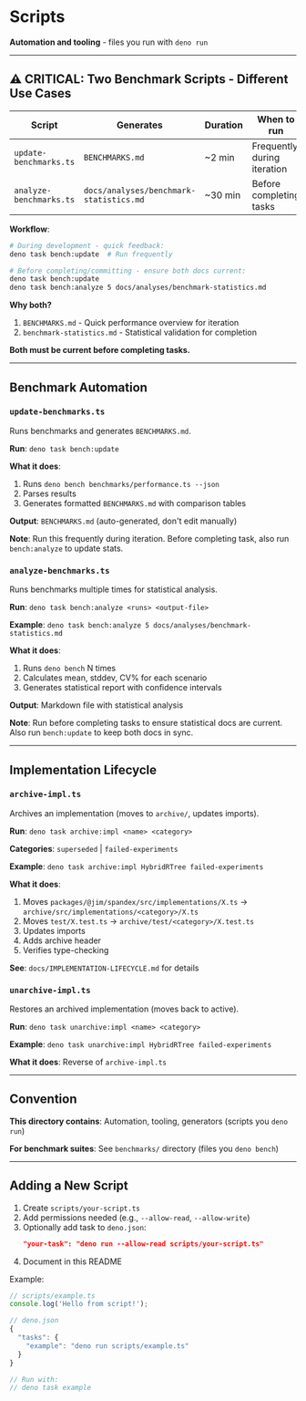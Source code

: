 # Scripts

**Automation and tooling** - files you run with `deno run`

---

## ⚠️ CRITICAL: Two Benchmark Scripts - Different Use Cases

| Script                  | Generates                               | Duration | When to run                 |
| ----------------------- | --------------------------------------- | -------- | --------------------------- |
| `update-benchmarks.ts`  | `BENCHMARKS.md`                         | ~2 min   | Frequently during iteration |
| `analyze-benchmarks.ts` | `docs/analyses/benchmark-statistics.md` | ~30 min  | Before completing tasks     |

**Workflow**:

```bash
# During development - quick feedback:
deno task bench:update  # Run frequently

# Before completing/committing - ensure both docs current:
deno task bench:update
deno task bench:analyze 5 docs/analyses/benchmark-statistics.md
```

**Why both?**

1. `BENCHMARKS.md` - Quick performance overview for iteration
2. `benchmark-statistics.md` - Statistical validation for completion

**Both must be current before completing tasks.**

---

## Benchmark Automation

### `update-benchmarks.ts`

Runs benchmarks and generates `BENCHMARKS.md`.

**Run**: `deno task bench:update`

**What it does**:

1. Runs `deno bench benchmarks/performance.ts --json`
2. Parses results
3. Generates formatted `BENCHMARKS.md` with comparison tables

**Output**: `BENCHMARKS.md` (auto-generated, don't edit manually)

**Note**: Run this frequently during iteration. Before completing task, also run `bench:analyze` to update stats.

### `analyze-benchmarks.ts`

Runs benchmarks multiple times for statistical analysis.

**Run**: `deno task bench:analyze <runs> <output-file>`

**Example**: `deno task bench:analyze 5 docs/analyses/benchmark-statistics.md`

**What it does**:

1. Runs `deno bench` N times
2. Calculates mean, stddev, CV% for each scenario
3. Generates statistical report with confidence intervals

**Output**: Markdown file with statistical analysis

**Note**: Run before completing tasks to ensure statistical docs are current. Also run `bench:update` to keep both docs in sync.

---

## Implementation Lifecycle

### `archive-impl.ts`

Archives an implementation (moves to `archive/`, updates imports).

**Run**: `deno task archive:impl <name> <category>`

**Categories**: `superseded` | `failed-experiments`

**Example**: `deno task archive:impl HybridRTree failed-experiments`

**What it does**:

1. Moves `packages/@jim/spandex/src/implementations/X.ts` → `archive/src/implementations/<category>/X.ts`
2. Moves `test/X.test.ts` → `archive/test/<category>/X.test.ts`
3. Updates imports
4. Adds archive header
5. Verifies type-checking

**See**: `docs/IMPLEMENTATION-LIFECYCLE.md` for details

### `unarchive-impl.ts`

Restores an archived implementation (moves back to active).

**Run**: `deno task unarchive:impl <name> <category>`

**Example**: `deno task unarchive:impl HybridRTree failed-experiments`

**What it does**: Reverse of `archive-impl.ts`

---

## Convention

**This directory contains**: Automation, tooling, generators (scripts you `deno run`)

**For benchmark suites**: See `benchmarks/` directory (files you `deno bench`)

---

## Adding a New Script

1. Create `scripts/your-script.ts`
2. Add permissions needed (e.g., `--allow-read`, `--allow-write`)
3. Optionally add task to `deno.json`:
   ```json
   "your-task": "deno run --allow-read scripts/your-script.ts"
   ```
4. Document in this README

Example:

```typescript
// scripts/example.ts
console.log('Hello from script!');

// deno.json
{
  "tasks": {
    "example": "deno run scripts/example.ts"
  }
}

// Run with:
// deno task example
```
